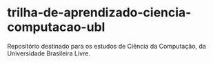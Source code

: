 # trilha-de-aprendizado-ciencia-computacao-ubl
Repositório destinado para os estudos de Ciência da Computação, da Universidade Brasileira Livre.

